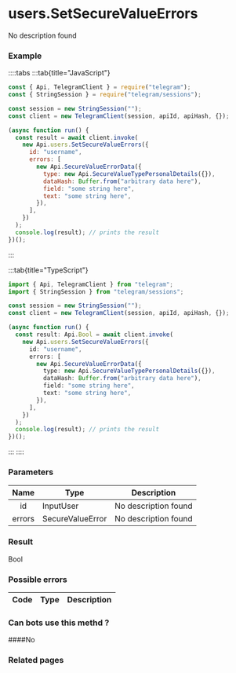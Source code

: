 # users.SetSecureValueErrors

No description found

### [](#example)Example

::::tabs
:::tab{title="JavaScript"}

```js
const { Api, TelegramClient } = require("telegram");
const { StringSession } = require("telegram/sessions");

const session = new StringSession("");
const client = new TelegramClient(session, apiId, apiHash, {});

(async function run() {
  const result = await client.invoke(
    new Api.users.SetSecureValueErrors({
      id: "username",
      errors: [
        new Api.SecureValueErrorData({
          type: new Api.SecureValueTypePersonalDetails({}),
          dataHash: Buffer.from("arbitrary data here"),
          field: "some string here",
          text: "some string here",
        }),
      ],
    })
  );
  console.log(result); // prints the result
})();
```

:::

:::tab{title="TypeScript"}

```ts
import { Api, TelegramClient } from "telegram";
import { StringSession } from "telegram/sessions";

const session = new StringSession("");
const client = new TelegramClient(session, apiId, apiHash, {});

(async function run() {
  const result: Api.Bool = await client.invoke(
    new Api.users.SetSecureValueErrors({
      id: "username",
      errors: [
        new Api.SecureValueErrorData({
          type: new Api.SecureValueTypePersonalDetails({}),
          dataHash: Buffer.from("arbitrary data here"),
          field: "some string here",
          text: "some string here",
        }),
      ],
    })
  );
  console.log(result); // prints the result
})();
```

:::
::::

### [](#parameters)Parameters

|  Name  | Type             | Description          |
| :----: | ---------------- | -------------------- |
|   id   | InputUser        | No description found |
| errors | SecureValueError | No description found |

### [](#result)Result

Bool

### [](#possible-errors)Possible errors

| Code | Type | Description |
| :--: | ---- | ----------- |

### [](#can-bots-use-this-method)Can bots use this methd ?

####No

### [](#related-pages)Related pages
